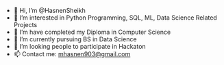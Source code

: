 - 👋 Hi, I’m @HasnenSheikh
- 👀 I’m interested in Python Programming, SQL, ML, Data Science Related Projects
- 🌱 I’m have completed my Diploma in Computer Science
- 🌱 I’m currently pursuing BS in Data Science
- 💞️ I’m looking people to participate in Hackaton
- 📫 Contact me: mhasnen903@gmail.com

<!---
HasnenSheikh/HasnenSheikh is a ✨ special ✨ repository because its `README.md` (this file) appears on your GitHub profile.
You can click the Preview link to take a look at your changes.
--->
